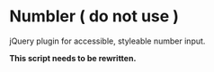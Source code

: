 # Numbler ( do not use )
jQuery plugin for accessible, styleable number input.

**This script needs to be rewritten.**
